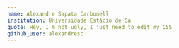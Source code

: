 ```yaml
---
name: Alexandre Sapata Carbonell
institution: Universidade Estácio de Sá
quote: Hey, I`m not ugly, I just need to edit my CSS
github_user: alexandresc
---
```

